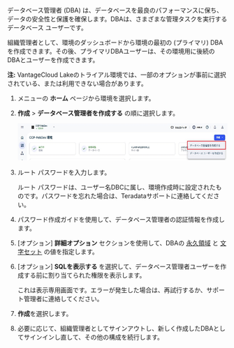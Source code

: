 データベース管理者 (DBA) は、データベースを最良のパフォーマンスに保ち、データの安全性と保護を確保します。DBAは、さまざまな管理タスクを実行するデータベース ユーザーです。

組織管理者として、環境のダッシュボードから環境の最初の (プライマリ) DBAを作成できます。その後、プライマリDBAユーザーは、その環境用に後続のDBAとユーザーを作成できます。

**注:** VantageCloud Lakeのトライアル環境では、一部のオプションが事前に選択されている、または利用できない場合があります。

1.  メニューの **ホーム** ページから環境を選択します。

2.  **作成** \> **データベース管理者を作成する** の順に選択します。

    ![データベース管理者ビューを作成します。](Images/rur1731533011728.png)

3.  ルート パスワードを入力します。

    ルート パスワードは、ユーザー名DBCに属し、環境作成時に設定されたものです。パスワードを忘れた場合は、Teradataサポートに連絡してください。

4.  パスワード作成ガイドを使用して、データベース管理者の認証情報を作成します。

5.  \[オプション\] **詳細オプション** セクションを使用して、DBAの [永久領域](yvc1731523611301.md) と [文字セット](hnk1731523638342.md) の値を指定します。

6.  \[オプション\] **SQLを表示する** を選択して、データベース管理者ユーザーを作成する前に割り当てられた権限を表示します。

    これは表示専用画面です。エラーが発生した場合は、再試行するか、サポート管理者に連絡してください。

7.  **作成**を選択します。

8.  必要に応じて、組織管理者としてサインアウトし、新しく作成したDBAとしてサインインし直して、その他の構成を続行します。
